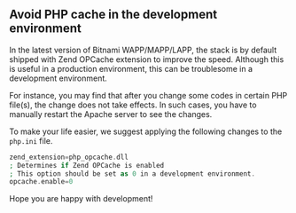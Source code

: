 ## Avoid PHP cache in the development environment

In the latest version of Bitnami WAPP/MAPP/LAPP, the stack is by default shipped with Zend OPCache extension to improve 
the speed. Although this is useful in a production environment, this can be troublesome in a development environment.

For instance, you may find that after you change some codes in certain PHP file(s), the change does not take effects. In
such cases, you have to manually restart the Apache server to see the changes.

To make your life easier, we suggest applying the following changes to the `php.ini` file.
```php
zend_extension=php_opcache.dll
; Determines if Zend OPCache is enabled
; This option should be set as 0 in a development environment.
opcache.enable=0
```

Hope you are happy with development!

